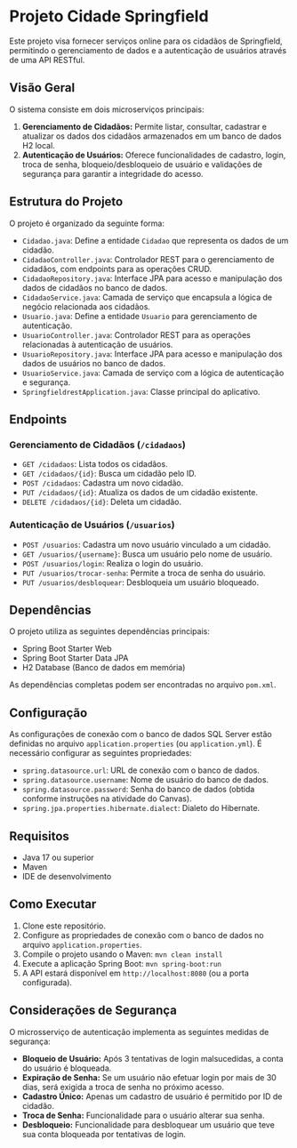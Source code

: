 # Projeto Cidade Springfield

Este projeto visa fornecer serviços online para os cidadãos de Springfield, permitindo o gerenciamento de dados e a autenticação de usuários através de uma API RESTful.

## Visão Geral

O sistema consiste em dois microserviços principais:

1.  **Gerenciamento de Cidadãos:** Permite listar, consultar, cadastrar e atualizar os dados dos cidadãos armazenados em um banco de dados H2 local.
2.  **Autenticação de Usuários:** Oferece funcionalidades de cadastro, login, troca de senha, bloqueio/desbloqueio de usuário e validações de segurança para garantir a integridade do acesso.

## Estrutura do Projeto

O projeto é organizado da seguinte forma:

-   `Cidadao.java`: Define a entidade `Cidadao` que representa os dados de um cidadão.
-   `CidadaoController.java`: Controlador REST para o gerenciamento de cidadãos, com endpoints para as operações CRUD.
-   `CidadaoRepository.java`: Interface JPA para acesso e manipulação dos dados de cidadãos no banco de dados.
-   `CidadaoService.java`: Camada de serviço que encapsula a lógica de negócio relacionada aos cidadãos.
-   `Usuario.java`: Define a entidade `Usuario` para gerenciamento de autenticação.
-   `UsuarioController.java`: Controlador REST para as operações relacionadas à autenticação de usuários.
-   `UsuarioRepository.java`: Interface JPA para acesso e manipulação dos dados de usuários no banco de dados.
-   `UsuarioService.java`: Camada de serviço com a lógica de autenticação e segurança.
-    `SpringfieldrestApplication.java`: Classe principal do aplicativo.

## Endpoints

### Gerenciamento de Cidadãos (`/cidadaos`)

-   `GET /cidadaos`: Lista todos os cidadãos.
-   `GET /cidadaos/{id}`: Busca um cidadão pelo ID.
-   `POST /cidadaos`: Cadastra um novo cidadão.
-   `PUT /cidadaos/{id}`: Atualiza os dados de um cidadão existente.
-   `DELETE /cidadaos/{id}`: Deleta um cidadão.

### Autenticação de Usuários (`/usuarios`)

-   `POST /usuarios`: Cadastra um novo usuário vinculado a um cidadão.
-   `GET /usuarios/{username}`: Busca um usuário pelo nome de usuário.
-   `POST /usuarios/login`: Realiza o login do usuário.
-   `PUT /usuarios/trocar-senha`: Permite a troca de senha do usuário.
-   `PUT /usuarios/desbloquear`: Desbloqueia um usuário bloqueado.

## Dependências

O projeto utiliza as seguintes dependências principais:

-   Spring Boot Starter Web
-   Spring Boot Starter Data JPA
-   H2 Database  (Banco de dados em memória)

As dependências completas podem ser encontradas no arquivo `pom.xml`.

## Configuração

As configurações de conexão com o banco de dados SQL Server estão definidas no arquivo `application.properties` (ou `application.yml`).  É necessário configurar as seguintes propriedades:

-   `spring.datasource.url`: URL de conexão com o banco de dados.
-   `spring.datasource.username`: Nome de usuário do banco de dados.
-   `spring.datasource.password`: Senha do banco de dados (obtida conforme instruções na atividade do Canvas).
-  `spring.jpa.properties.hibernate.dialect`: Dialeto do Hibernate.

## Requisitos

-   Java 17 ou superior
-   Maven
-   IDE de desenvolvimento

## Como Executar

1.  Clone este repositório.
2.  Configure as propriedades de conexão com o banco de dados no arquivo `application.properties`.
3.  Compile o projeto usando o Maven: `mvn clean install`
4.  Execute a aplicação Spring Boot: `mvn spring-boot:run`
5.  A API estará disponível em `http://localhost:8080` (ou a porta configurada).

## Considerações de Segurança
O microsserviço de autenticação implementa as seguintes medidas de segurança:

*   **Bloqueio de Usuário:** Após 3 tentativas de login malsucedidas, a conta do usuário é bloqueada.
*   **Expiração de Senha:**  Se um usuário não efetuar login por mais de 30 dias, será exigida a troca de senha no próximo acesso.
*   **Cadastro Único:** Apenas um cadastro de usuário é permitido por ID de cidadão.
*   **Troca de Senha:** Funcionalidade para o usuário alterar sua senha.
*   **Desbloqueio:** Funcionalidade para desbloquear um usuário que teve sua conta bloqueada por tentativas de login.
